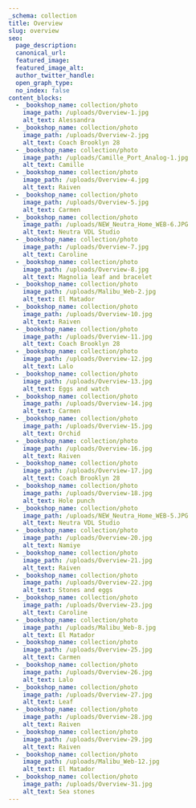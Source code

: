 ```yaml
---
_schema: collection
title: Overview
slug: overview
seo:
  page_description:
  canonical_url:
  featured_image:
  featured_image_alt:
  author_twitter_handle:
  open_graph_type:
  no_index: false
content_blocks:
  - _bookshop_name: collection/photo
    image_path: /uploads/Overview-1.jpg
    alt_text: Alessandra
  - _bookshop_name: collection/photo
    image_path: /uploads/Overview-2.jpg
    alt_text: Coach Brooklyn 28
  - _bookshop_name: collection/photo
    image_path: /uploads/Camille_Port_Analog-1.jpg
    alt_text: Camille
  - _bookshop_name: collection/photo
    image_path: /uploads/Overview-4.jpg
    alt_text: Raiven
  - _bookshop_name: collection/photo
    image_path: /uploads/Overview-5.jpg
    alt_text: Carmen
  - _bookshop_name: collection/photo
    image_path: /uploads/NEW_Neutra_Home_WEB-6.JPG
    alt_text: Neutra VDL Studio
  - _bookshop_name: collection/photo
    image_path: /uploads/Overview-7.jpg
    alt_text: Caroline
  - _bookshop_name: collection/photo
    image_path: /uploads/Overview-8.jpg
    alt_text: Magnolia leaf and bracelet
  - _bookshop_name: collection/photo
    image_path: /uploads/Malibu_Web-2.jpg
    alt_text: El Matador
  - _bookshop_name: collection/photo
    image_path: /uploads/Overview-10.jpg
    alt_text: Raiven
  - _bookshop_name: collection/photo
    image_path: /uploads/Overview-11.jpg
    alt_text: Coach Brooklyn 28
  - _bookshop_name: collection/photo
    image_path: /uploads/Overview-12.jpg
    alt_text: Lalo
  - _bookshop_name: collection/photo
    image_path: /uploads/Overview-13.jpg
    alt_text: Eggs and watch
  - _bookshop_name: collection/photo
    image_path: /uploads/Overview-14.jpg
    alt_text: Carmen
  - _bookshop_name: collection/photo
    image_path: /uploads/Overview-15.jpg
    alt_text: Orchid
  - _bookshop_name: collection/photo
    image_path: /uploads/Overview-16.jpg
    alt_text: Raiven
  - _bookshop_name: collection/photo
    image_path: /uploads/Overview-17.jpg
    alt_text: Coach Brooklyn 28
  - _bookshop_name: collection/photo
    image_path: /uploads/Overview-18.jpg
    alt_text: Hole punch
  - _bookshop_name: collection/photo
    image_path: /uploads/NEW_Neutra_Home_WEB-5.JPG
    alt_text: Neutra VDL Studio
  - _bookshop_name: collection/photo
    image_path: /uploads/Overview-20.jpg
    alt_text: Namiye
  - _bookshop_name: collection/photo
    image_path: /uploads/Overview-21.jpg
    alt_text: Raiven
  - _bookshop_name: collection/photo
    image_path: /uploads/Overview-22.jpg
    alt_text: Stones and eggs
  - _bookshop_name: collection/photo
    image_path: /uploads/Overview-23.jpg
    alt_text: Caroline
  - _bookshop_name: collection/photo
    image_path: /uploads/Malibu_Web-8.jpg
    alt_text: El Matador
  - _bookshop_name: collection/photo
    image_path: /uploads/Overview-25.jpg
    alt_text: Carmen
  - _bookshop_name: collection/photo
    image_path: /uploads/Overview-26.jpg
    alt_text: Lalo
  - _bookshop_name: collection/photo
    image_path: /uploads/Overview-27.jpg
    alt_text: Leaf
  - _bookshop_name: collection/photo
    image_path: /uploads/Overview-28.jpg
    alt_text: Raiven
  - _bookshop_name: collection/photo
    image_path: /uploads/Overview-29.jpg
    alt_text: Raiven
  - _bookshop_name: collection/photo
    image_path: /uploads/Malibu_Web-12.jpg
    alt_text: El Matador
  - _bookshop_name: collection/photo
    image_path: /uploads/Overview-31.jpg
    alt_text: Sea stones
---
```

